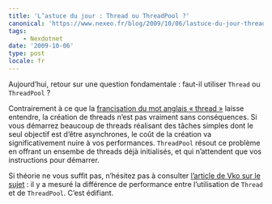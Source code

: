 ```yaml
---
title: 'L’astuce du jour : Thread ou ThreadPool ?'
canonical: 'https://www.nexeo.fr/blog/2009/10/06/lastuce-du-jour-thread-ou-threadpool/'
tags:
    - Nexdotnet
date: '2009-10-06'
type: post
locale: fr
---
```


Aujourd’hui, retour sur une question fondamentale : faut-il utiliser `Thread` ou `ThreadPool` ?

Contrairement à ce que la [francisation du mot anglais «&nbsp;thread&nbsp;»](http://fr.wikipedia.org/wiki/Processus_l%C3%A9ger) laisse entendre, la création de threads n’est pas vraiment sans conséquences. Si vous démarrez beaucoup de <span lang="en">threads</span> réalisant des tâches simples dont le seul objectif est d’être asynchrones, le coût de la création va significativement nuire à vos performances. `ThreadPool` résout ce problème en offrant un ensembe de threads déjà initialisés, et qui n’attendent que vos instructions pour démarrer.

Si théorie ne vous suffit pas, n’hésitez pas à consulter [l’article de Vko sur le sujet](http://blogs.codes-sources.com/vko/archive/2009/09/16/thread-ou-threadpool.aspx) : il y a mesuré la différence de performance entre l’utilisation de `Thread` et de `ThreadPool`. C’est édifiant.
